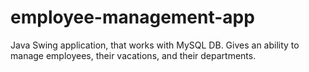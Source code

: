# employee-management-app
Java Swing application, that works with MySQL DB. Gives an ability to manage employees, their vacations, and their departments.

